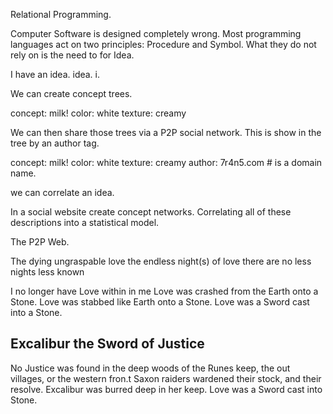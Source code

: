 Relational Programming.

Computer Software is designed completely wrong. Most programming languages act on two principles: Procedure and Symbol. What they do not rely on is the need to for Idea.

I have an idea. idea. i.

We can create concept trees.

  concept: milk!
  color: white
  texture: creamy

We can then share those trees via a P2P social network. This is show in the tree by an author tag.

  concept: milk!
  color: white
  texture: creamy
  author: 7r4n5.com  # is a domain name.

we can correlate an idea.

  





In a social website create concept networks. Correlating all of these descriptions into a statistical model.



The P2P Web.




The dying ungraspable love
the endless night(s) of love
there are no less nights less known



I no longer have Love within in me
Love was crashed from the Earth onto a Stone.
Love was stabbed like Earth onto a Stone.
Love was a Sword cast into a Stone.


Excalibur the Sword of Justice
-----------------------------
No Justice was found in the deep woods of the Runes keep, the out villages, or the western fron.t
Saxon raiders wardened their stock, and their resolve.
Excalibur was burred deep in her keep.
Love was a Sword cast into Stone.


